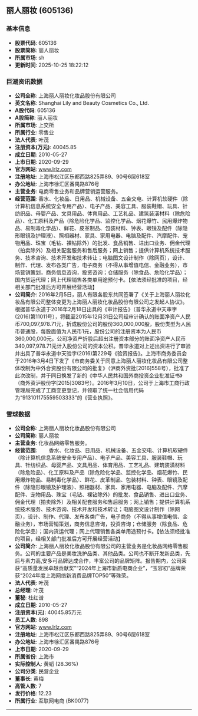 ## 丽人丽妆 (605136)

### 基本信息

- **股票代码**: 605136
- **股票简称**: 丽人丽妆
- **所属市场**: sh
- **更新时间**: 2025-10-25 18:22:12

### 巨潮资讯数据

- **公司全称**: 上海丽人丽妆化妆品股份有限公司
- **英文名称**: Shanghai Lily and Beauty Cosmetics Co., Ltd.
- **A股代码**: 605136
- **A股简称**: 丽人丽妆
- **所属市场**: 上交所
- **所属行业**: 零售业
- **法人代表**: 叶茂
- **注册资本(万元)**: 40045.85
- **成立日期**: 2010-05-27
- **上市日期**: 2020-09-29
- **官方网站**: www.lrlz.com
- **注册地址**: 上海市松江区乐都西路825弄89、90号6层618室
- **办公地址**: 上海市徐汇区番禺路876号
- **主营业务**: 电商零售业务和品牌营销运营服务。
- **经营范围**: 香水、化妆品、日用品、机械设备、五金交电、计算机软硬件（除计算机信息系统安全专用产品）、电子产品、美容工具、服装鞋帽、玩具、针纺织品、母婴产品、文具用品、体育用品、工艺礼品、建筑装潢材料（除危险品）、化工原料及产品（除危险化学品、监控化学品、烟花爆竹、民用爆炸物品、易制毒化学品）、鲜花、皮革制品、包装材料、钟表、眼镜及配件（除隐形眼镜及护理液）、照相器材、家具、家用电器、电脑及配件、汽摩配件、宠物用品、珠宝（毛钻、裸钻除外）的批发、食品销售、进出口业务、佣金代理（拍卖除外）及相关配套服务和售后服务；网上销售；提供计算机系统技术服务、技术咨询、技术开发和技术转让；电脑图文设计制作（除网页），设计、制作、代理、发布各类广告，电子商务（不得从事增值电信、金融业务），市场营销策划，商务信息咨询，投资咨询；仓储服务（除食品、危险化学品）；国内货运代理；网上代理销售各类单用途预付卡。【依法须经批准的项目，经相关部门批准后方可开展经营活动】
- **公司简介**: 2016年2月5日，丽人有限各股东共同签署了《关于上海丽人丽妆化妆品有限公司整体变更为上海丽人丽妆化妆品股份有限公司之发起人协议》。根据普华永道于2016年2月18日出具的《审计报告》（普华永道中天审字(2016)第11011号），将截至2015年12月31日公司经审计确认的账面净资产人民币700,097,978.71元，折成股份公司的股份360,000,000股，股份类型为人民币普通股，每股面值为人民币1元，股份公司的注册资本为人民币360,000,000元。公司净资产折股后超出注册资本部分的账面净资产人民币340,097,978.71元计入股份公司的资本公积。普华永道对上述出资进行了审验并出具了普华永道中天验字(2016)第229号《验资报告》。上海市商务委员会于2016年3月4日下发了《市商务委关于同意上海丽人丽妆化妆品有限公司整体改制为中外合资股份有限公司的批复》（沪商外资批[2016]558号），批准了此次改制，并于同日换发了新的《中华人民共和国外商投资企业批准证书》（商外资沪股份字[2015]3083号）。2016年3月10日，公司于上海市工商行政管理局完成了工商变更登记，并领取了统一社会信用代码为“913101175559503333”的《营业执照》。

### 雪球数据

- **公司全称**: 上海丽人丽妆化妆品股份有限公司
- **公司简称**: 丽人丽妆
- **主营业务**: 化妆品网络零售服务。
- **经营范围**: 　　香水、化妆品、日用品、机械设备、五金交电、计算机软硬件（除计算机信息系统安全专用产品）、电子产品、美容工具、服装鞋帽、玩具、针纺织品、母婴产品、文具用品、体育用品、工艺礼品、建筑装潢材料（除危险品）、化工原料及产品（除危险化学品、监控化学品、烟花爆竹、民用爆炸物品、易制毒化学品）、鲜花、皮革制品、包装材料、钟表、眼镜及配件（除隐形眼镜及护理液）、照相器材、家具、家用电器、电脑及配件、汽摩配件、宠物用品、珠宝（毛钻、裸钻除外）的批发、食品销售、进出口业务、佣金代理（拍卖除外）及相关配套服务和售后服务；网上销售；提供计算机系统技术服务、技术咨询、技术开发和技术转让；电脑图文设计制作（除网页），设计、制作、代理、发布各类广告，电子商务（不得从事增值电信、金融业务），市场营销策划，商务信息咨询，投资咨询；仓储服务（除食品、危险化学品）；国内货运代理；网上代理销售各类单用途预付卡。【依法须经批准的项目，经相关部门批准后方可开展经营活动】
- **公司简介**: 上海丽人丽妆化妆品股份有限公司的主营业务是化妆品网络零售服务。公司的主要产品是美妆洗护品类、其他品类。公司也不断开发新品类，先后与素力高,安多可品牌达成合作，丰富公司的品牌矩阵。报告期内，公司荣获“高质量发展卓越贡献奖”“2024年上海市新质电商企业”，“玉容初”品牌荣获“2024年度上海网络新消费品牌TOP50”等殊荣。
- **法人代表**: 叶茂
- **总经理**: 叶茂
- **董秘**: 杜红谱
- **成立日期**: 2010-05-27
- **注册资本(元)**: 40045.85万元
- **员工人数**: 898
- **官方网站**: www.lrlz.com
- **注册地址**: 上海市松江区乐都西路825弄89、90号6层618室
- **办公地址**: 上海市徐汇区番禺路876号
- **上市日期**: 2020-09-29
- **所属省份**: 上海市
- **实际控制人**: 黄韬 (28.36%)
- **公司分类**: 民营企业
- **董事长**: 黄梅
- **高管人数**: 7
- **发行价格**: 12.23
- **所属行业**: 互联网电商 (BK0077)

---